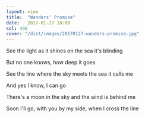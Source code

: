 ```yaml
---
layout: view
title:  "Wanders' Promise"
date:   2017-01-27 18:00
sol: 498
cover: "/dist/images/20170127-wanders-promise.jpg"
---
```

See the light as it shines on the sea it's blinding

But no one knows, how deep it goes

See the line where the sky meets the sea it calls me

And yes I know, I can go

There's a moon in the sky and the wind is behind me

Soon I'll go, with you by my side, when I cross the line
